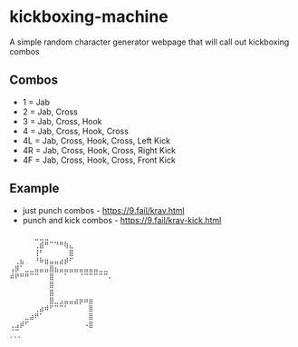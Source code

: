 # kickboxing-machine
A simple random character generator webpage that will call out kickboxing combos 

## Combos 
- 1 = Jab
- 2 = Jab, Cross
- 3 = Jab, Cross, Hook
- 4 = Jab, Cross, Hook, Cross
- 4L = Jab, Cross, Hook, Cross, Left Kick
- 4R = Jab, Cross, Hook, Cross, Right Kick
- 4F = Jab, Cross, Hook, Cross, Front Kick

## Example 

- just punch combos - https://9.fail/krav.html
- punch and kick combos - https://9.fail/krav-kick.html

```⠀
⠀⠀⠀⠀⠀⣀⣀⣀⠀⠀⠀⠀⠀⠀⠀⠀⠀⠀⠀
⠀⠀⠀⠀⠀⢀⣾⠛⠉⠙⠛⢷⣄⠀⠀⠀⠀⠀⠀⠀⠀
⠀⠀⠀⠀⠀⢸⠃⠀⠀⠀⠀⠀⣿⠀⠀⠀⠀⠀⠀⠀⠀
⠀⢀⣦⠀⠀⠘⠷⣶⣤⣤⣴⡾⠋⠀⠀⠀⠀⠀⠀⠀⠀
⢠⡿⠁⣀⣀⣤⣤⣤⣿⣦⣤⣤⣤⣤⣤⣤⣤⣤⣀⣀⠀
⠾⠟⠛⠛⠉⠉⠀⠀⣿⠀⠀⠁⠀⠀⠈⠉⠉⠉⠉⠉⠄
⠀⠀⠀⠀⠀⠀⠀⠀⣿⠀⠀⠀⠀⠀⠀⠀⠀⠀⠀⠀⠀
⠀⠀⠀⠀⠀⠀⠀⠀⣿⠀⠀⠀⠀⠀⠀⠀⠀⠀⠀⠀⠀
⠀⠀⠀⠀⠀⠀⠀⠀⣿⣀⣠⣤⣤⣴⡶⠶⣶⠀⠀⠀⠀
⠀⠀⠀⠀⠀⢀⣴⠾⠋⠉⠉⠁⠀⠀⠀⠀⣿⠀⠀⠀⠀
⠀⠀⠀⣀⣴⠟⠁⠀⠀⠀⠀⠀⠀⠀⠀⠀⣿⠀⠀⠀⠀
⢀⣠⡾⠋⠀⠀⠀⠀⠀⠀⠀⠀⠀⠀⠀⠠⣿⠀⠀⠀⠀
⠈⠉⠀
```⠀⠀⠀⠀⠀⠀⠀⠀⠀⠀⠀⠀⠀⠀⠀⠀⠀⠀
